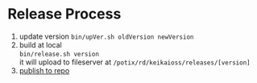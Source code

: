 # Release Process
1. update version 
 `bin/upVer.sh oldVersion newVersion`
2. build at local <br/>
`bin/release.sh version` <br/>
it will upload to fileserver at `/potix/rd/keikaioss/releases/[version]`
4. [publish to repo](http://jenk``ins2/view/Keikai-5.0/job/Maven%20Upload%20Keikai/)